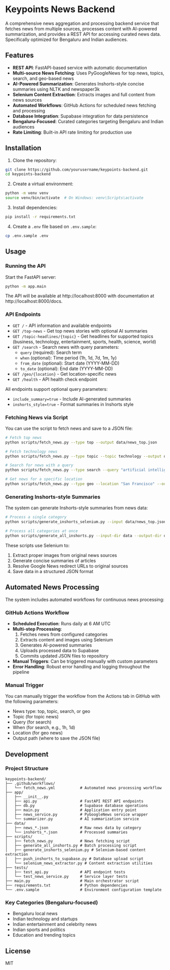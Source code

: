 # Keypoints News Backend

A comprehensive news aggregation and processing backend service that fetches news from multiple sources, processes content with AI-powered summarization, and provides a REST API for accessing curated news data. Specifically optimized for Bengaluru and Indian audiences.

## Features

- **REST API**: FastAPI-based service with automatic documentation
- **Multi-source News Fetching**: Uses PyGoogleNews for top news, topics, search, and geo-based news
- **AI-Powered Summarization**: Generates Inshorts-style concise summaries using NLTK and newspaper3k
- **Selenium Content Extraction**: Extracts images and full content from news sources
- **Automated Workflows**: GitHub Actions for scheduled news fetching and processing
- **Database Integration**: Supabase integration for data persistence
- **Bengaluru-Focused**: Curated categories targeting Bengaluru and Indian audiences
- **Rate Limiting**: Built-in API rate limiting for production use

## Installation

1. Clone the repository:
```bash
git clone https://github.com/yourusername/keypoints-backend.git
cd keypoints-backend
```

2. Create a virtual environment:
```bash
python -m venv venv
source venv/bin/activate  # On Windows: venv\Scripts\activate
```

3. Install dependencies:
```bash
pip install -r requirements.txt
```

4. Create a `.env` file based on `.env.sample`:
```bash
cp .env.sample .env
```

## Usage

### Running the API

Start the FastAPI server:

```bash
python -m app.main
```

The API will be available at http://localhost:8000 with documentation at http://localhost:8000/docs.

### API Endpoints

- `GET /` - API information and available endpoints
- `GET /top-news` - Get top news stories with optional AI summaries
- `GET /topic-headlines/{topic}` - Get headlines for supported topics (business, technology, entertainment, sports, health, science, world)
- `GET /search` - Search news with query parameters:
  - `query` (required): Search term
  - `when` (optional): Time period (1h, 1d, 7d, 1m, 1y)
  - `from_date` (optional): Start date (YYYY-MM-DD)
  - `to_date` (optional): End date (YYYY-MM-DD)
- `GET /geo/{location}` - Get location-specific news
- `GET /health` - API health check endpoint

All endpoints support optional query parameters:
- `include_summary=true` - Include AI-generated summaries
- `inshorts_style=true` - Format summaries in Inshorts style

### Fetching News via Script

You can use the script to fetch news and save to a JSON file:

```bash
# Fetch top news
python scripts/fetch_news.py --type top --output data/news_top.json

# Fetch technology news
python scripts/fetch_news.py --type topic --topic technology --output data/news_tech.json

# Search for news with a query
python scripts/fetch_news.py --type search --query "artificial intelligence" --when 1d --output data/news_ai.json

# Get news for a specific location
python scripts/fetch_news.py --type geo --location "San Francisco" --output data/news_sf.json
```

### Generating Inshorts-style Summaries

The system can generate Inshorts-style summaries from news data:

```bash
# Process a single category
python scripts/generate_inshorts_selenium.py --input data/news_top.json --output data/inshorts_top.json --max-articles 5 --headless

# Process all categories at once
python scripts/generate_all_inshorts.py --input-dir data --output-dir data --max-articles 5 --headless
```

These scripts use Selenium to:
1. Extract proper images from original news sources
2. Generate concise summaries of articles
3. Resolve Google News redirect URLs to original sources
4. Save data in a structured JSON format

## Automated News Processing

The system includes automated workflows for continuous news processing:

### GitHub Actions Workflow
- **Scheduled Execution**: Runs daily at 6 AM UTC
- **Multi-step Processing**: 
  1. Fetches news from configured categories
  2. Extracts content and images using Selenium
  3. Generates AI-powered summaries
  4. Uploads processed data to Supabase
  5. Commits updated JSON files to repository
- **Manual Triggers**: Can be triggered manually with custom parameters
- **Error Handling**: Robust error handling and logging throughout the pipeline

### Manual Trigger

You can manually trigger the workflow from the Actions tab in GitHub with the following parameters:

- News type: top, topic, search, or geo
- Topic (for topic news)
- Query (for search)
- When (for search, e.g., 1h, 1d)
- Location (for geo news)
- Output path (where to save the JSON file)

## Development

### Project Structure

```
keypoints-backend/
├── .github/workflows/
│   └── fetch_news.yml           # Automated news processing workflow
├── app/
│   ├── __init__.py
│   ├── api.py                   # FastAPI REST API endpoints
│   ├── db.py                    # Supabase database operations
│   ├── main.py                  # Application entry point
│   ├── news_service.py          # PyGoogleNews service wrapper
│   └── summarizer.py            # AI summarization service
├── data/
│   ├── news_*.json              # Raw news data by category
│   └── inshorts_*.json          # Processed summaries
├── scripts/
│   ├── fetch_news.py            # News fetching script
│   ├── generate_all_inshorts.py # Batch processing script
│   ├── generate_inshorts_selenium.py # Selenium-based content extraction
│   ├── push_inshorts_to_supabase.py # Database upload script
│   └── selenium_news_extractor.py # Content extraction utilities
├── tests/
│   ├── test_api.py              # API endpoint tests
│   └── test_news_service.py     # Service layer tests
├── main.py                      # Main orchestrator script
├── requirements.txt             # Python dependencies
└── .env.sample                  # Environment configuration template
```

### Key Categories (Bengaluru-focused)
- Bengaluru local news
- Indian technology and startups
- Indian entertainment and celebrity news
- Indian sports and politics
- Education and trending topics

## License

MIT 